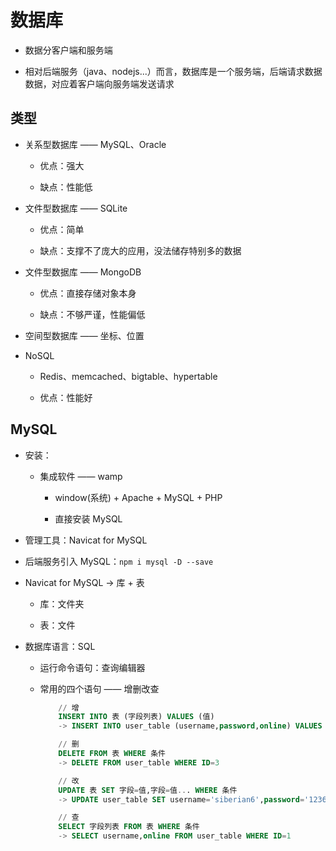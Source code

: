 # 数据库

- 数据分客户端和服务端

- 相对后端服务（java、nodejs...）而言，数据库是一个服务端，后端请求数据数据，对应着客户端向服务端发送请求

## 类型

- 关系型数据库 —— MySQL、Oracle

  - 优点：强大

  - 缺点：性能低

- 文件型数据库 —— SQLite

  - 优点：简单

  - 缺点：支撑不了庞大的应用，没法储存特别多的数据

- 文件型数据库 —— MongoDB

  - 优点：直接存储对象本身

  - 缺点：不够严谨，性能偏低

- 空间型数据库 —— 坐标、位置

- NoSQL

  - Redis、memcached、bigtable、hypertable

  - 优点：性能好

## MySQL

- 安装：

  - 集成软件 —— wamp

    - window(系统) + Apache + MySQL + PHP

    - 直接安装 MySQL

- 管理工具：Navicat for MySQL

- 后端服务引入 MySQL：`npm i mysql -D --save`

- Navicat for MySQL -> 库 + 表

  - 库：文件夹

  - 表：文件

- 数据库语言：SQL

  - 运行命令语句：查询编辑器

  - 常用的四个语句 —— 增删改查

    ```sql
        // 增
        INSERT INTO 表 (字段列表) VALUES (值)
        -> INSERT INTO user_table (username,password,online) VALUES ('hopper','123456',0)

        // 删
        DELETE FROM 表 WHERE 条件
        -> DELETE FROM user_table WHERE ID=3

        // 改
        UPDATE 表 SET 字段=值,字段=值... WHERE 条件
        -> UPDATE user_table SET username='siberian6',password='123666' WHERE ID=3

        // 查
        SELECT 字段列表 FROM 表 WHERE 条件
        -> SELECT username,online FROM user_table WHERE ID=1
    ```
